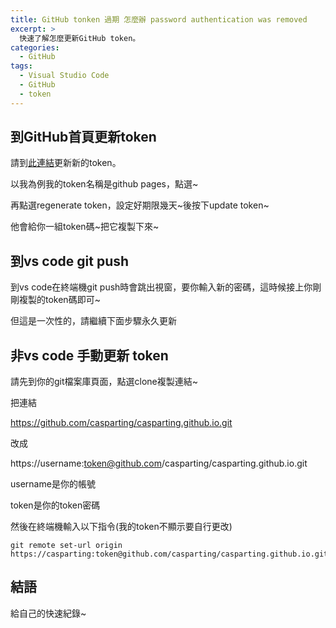 ```yaml
---
title: GitHub tonken 過期 怎麼辦 password authentication was removed
excerpt: >
  快速了解怎麼更新GitHub token。
categories:
  - GitHub
tags:
  - Visual Studio Code
  - GitHub
  - token
---
```

## 到GitHub首頁更新token

請到[此連結](https://github.com/settings/tokens)更新新的token。

以我為例我的token名稱是github pages，點選~

再點選regenerate token，設定好期限幾天~後按下update token~

他會給你一組token碼~把它複製下來~

## 到vs code git push
到vs code在終端機git push時會跳出視窗，要你輸入新的密碼，這時候接上你剛剛複製的token碼即可~

但這是一次性的，請繼續下面步驟永久更新

## 非vs code 手動更新 token

請先到你的git檔案庫頁面，點選clone複製連結~

把連結

https://github.com/casparting/casparting.github.io.git

改成

https://username:token@github.com/casparting/casparting.github.io.git

username是你的帳號

token是你的token密碼

然後在終端機輸入以下指令(我的token不顯示要自行更改)
```
git remote set-url origin https://casparting:token@github.com/casparting/casparting.github.io.git
```

## 結語
給自己的快速紀錄~
